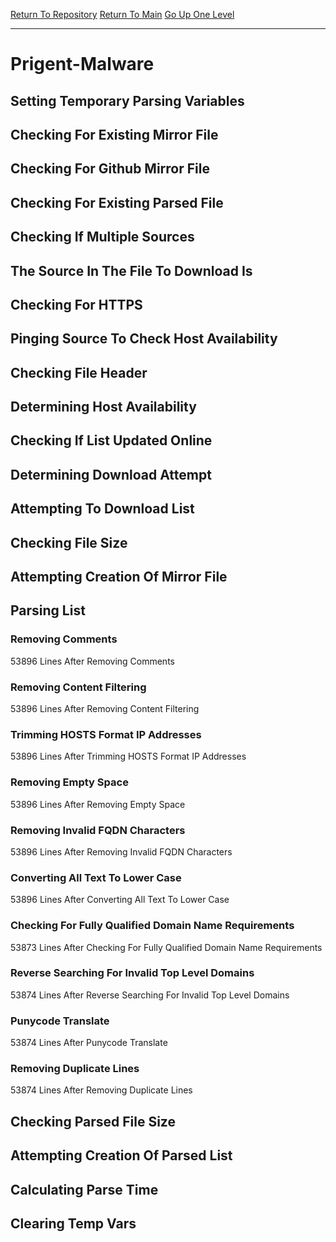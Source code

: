 [Return To Repository](https://github.com/bast69/piholeparser/)
[Return To Main](https://github.com/bast69/piholeparser/blob/master/RecentRunLogs/Mainlog.md)
[Go Up One Level](https://github.com/bast69/piholeparser/blob/master/RecentRunLogs/TopLevelScripts/30-Processing-External-Blacklists.md)
____________________________________
# Prigent-Malware
## Setting Temporary Parsing Variables
## Checking For Existing Mirror File
## Checking For Github Mirror File
## Checking For Existing Parsed File
## Checking If Multiple Sources
## The Source In The File To Download Is
## Checking For HTTPS
## Pinging Source To Check Host Availability
## Checking File Header
## Determining Host Availability
## Checking If List Updated Online
## Determining Download Attempt
## Attempting To Download List
## Checking File Size
## Attempting Creation Of Mirror File
## Parsing List
### Removing Comments
53896 Lines After Removing Comments
### Removing Content Filtering
53896 Lines After Removing Content Filtering
### Trimming HOSTS Format IP Addresses
53896 Lines After Trimming HOSTS Format IP Addresses
### Removing Empty Space
53896 Lines After Removing Empty Space
### Removing Invalid FQDN Characters
53896 Lines After Removing Invalid FQDN Characters
### Converting All Text To Lower Case
53896 Lines After Converting All Text To Lower Case
### Checking For Fully Qualified Domain Name Requirements
53873 Lines After Checking For Fully Qualified Domain Name Requirements
### Reverse Searching For Invalid Top Level Domains
53874 Lines After Reverse Searching For Invalid Top Level Domains
### Punycode Translate
53874 Lines After Punycode Translate
### Removing Duplicate Lines
53874 Lines After Removing Duplicate Lines
## Checking Parsed File Size
## Attempting Creation Of Parsed List
## Calculating Parse Time
## Clearing Temp Vars
